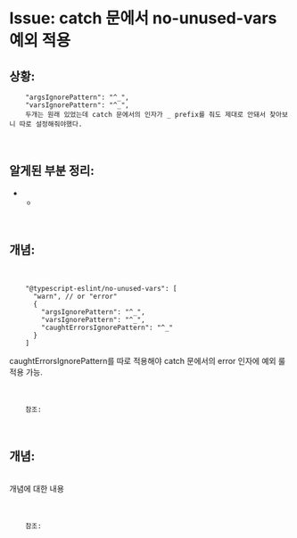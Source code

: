 <!--
author: Dailyscat
purpose: issue arrange
rules:
 (1) 헤더와 문단사이
    <br/>
    <br/>
 (2) 코드가 작성되는 부분은 >로 정리
 (3) 참조는 해당 내용 바로 아래
    <br/>
    <br/>
 (4) 명령어는 bold
 (5) 방안은 ## 안의 과정은 ###
-->

# Issue: catch 문에서 no-unused-vars 예외 적용

## 상황:

        "argsIgnorePattern": "^_",
        "varsIgnorePattern": "^_",
        두개는 원래 있었는데 catch 문에서의 인자가 _ prefix를 줘도 제대로 안돼서 찾아보니 따로 설정해줘야했다.

<br/>

## 알게된 부분 정리:

- -

<br/>

## 개념:

<br/>

```
    "@typescript-eslint/no-unused-vars": [
      "warn", // or "error"
      {
        "argsIgnorePattern": "^_",
        "varsIgnorePattern": "^_",
        "caughtErrorsIgnorePattern": "^_"
      }
    ]

```

caughtErrorsIgnorePattern를 따로 적용해야 catch 문에서의 error 인자에 예외 룰 적용 가능.
<br/>
<br/>
<br/>

        참조:

<br/>

## 개념:

<br/>
  개념에 대한 내용
<br/>
<br/>
<br/>

        참조:

<br/>
